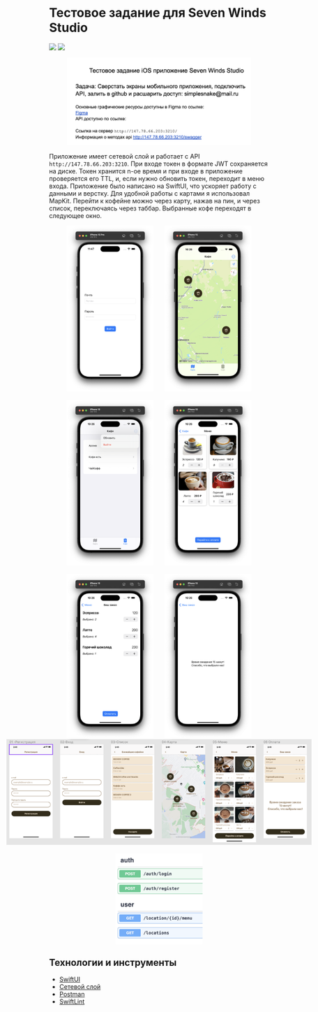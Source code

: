 # Тестовое задание для Seven Winds Studio

![](https://img.shields.io/badge/iOS-17%2B-green?logo=apple)
![](https://img.shields.io/badge/Swift%205.9-FA7343?style=flat&logo=swift&logoColor=white)

<div align="center">
    <img src="img/task.png" alt="AppIcon" height="200">
</div>

Приложение имеет сетевой слой и работает с API `http://147.78.66.203:3210`.
При входе токен в формате JWT сохраняется на диске. Токен хранится n-ое время и при входе в приложение проверяется его TTL, и, если нужно обновить токен, переходит в меню входа.
Приложение было написано на SwiftUI, что ускоряет работу с данными и верстку.
Для удобной работы с картами я использовал MapKit.
Перейти к кофейне можно через карту, нажав на пин, и через список, переключаясь через таббар. Выбранные кофе переходят в следующее окно.

<div style="display: flex; flex-direction: row; flex-wrap: wrap; justify-content: center; column-gap: 24px; row-gap: 20px;">
  <img src="img/1.png" style="width:200px;">
  <img src="img/2.png" style="width:200px;">
  <img src="img/3.png" style="width:200px;">
  <img src="img/4.png" style="width:200px;">
  <img src="img/5.png" style="width:200px;">
  <img src="img/6.png" style="width:200px;">
</div>

<div style="display: flex; flex-direction: row; flex-wrap: wrap; justify-content: center; column-gap: 24px; row-gap: 20px;">
  <img src="img/figma.png" style="max-width:700px;">
  <img src="img/swagger.png" style="width:200px;">
</div>

## Технологии и инструменты

- [SwiftUI](https://developer.apple.com/xcode/swiftui/)
- [Сетевой слой](https://habr.com/ru/articles/443514/)
- [Postman](https://www.postman.com/)
- [SwiftLint](https://github.com/realm/SwiftLint)
